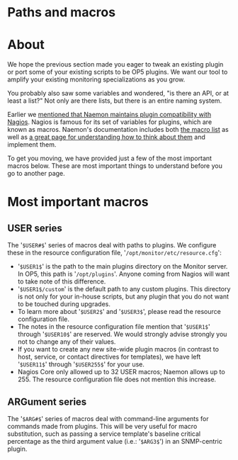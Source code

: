 # Paths and macros

# About

We hope the previous section made you eager to tweak an existing plugin or port some of your existing scripts to be OP5 plugins. We want our tool to amplify your existing monitoring specializations as you grow.

You probably also saw some variables and wondered, "is there an API, or at least a list?" Not only are there lists, but there is an entire naming system.

Earlier we [mentioned that Naemon maintains plugin compatibility with Nagios](https://kb.op5.com/x/lQprAQ). Nagios is famous for its set of variables for plugins, which are known as macros. Naemon's documentation includes both [the macro list](http://www.naemon.org/documentation/usersguide/macrolist.html) as well as [a great page for understanding how to think about them](http://www.naemon.org/documentation/usersguide/macros.html) and implement them.

To get you moving, we have provided just a few of the most important macros below. These are most important things to understand before you go to another page.

# Most important macros

## USER series

The '`$USER#$`' series of macros deal with paths to plugins. We configure these in the resource configuration file, '`/opt/monitor/etc/resource.cfg`':

- '`$USER1$`' is the path to the main plugins directory on the Monitor server. In OP5, this path is '`/opt/plugins`'. Anyone coming from Nagios will want to take note of this difference.
- '`$USER1$/custom`' is the default path to any custom plugins. This directory is not only for your in-house scripts, but any plugin that you do not want to be touched during upgrades.
- To learn more about '`$USER2$`' and '`$USER3$`', please read the resource configuration file.
- The notes in the resource configuration file mention that '`$USER1$`' through '`$USER10$`' are reserved. We would strongly advise strongly you not to change any of their values.
- If you want to create any new site-wide plugin macros (in contrast to host, service, or contact directives for templates), we have left '`$USER11$`' through '`$USER255$`' for your use.
- Nagios Core only allowed up to 32 USER macros; Naemon allows up to 255. The resource configuration file does not mention this increase.

## ARGument series

The '`$ARG#$`' series of macros deal with command-line arguments for commands made from plugins. This will be very useful for macro substitution, such as passing a service template's baseline critical percentage as the third argument value (i.e.: '`$ARG3$`') in an SNMP-centric plugin.
